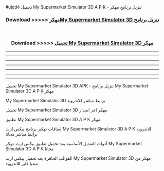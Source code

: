 #ujqd4 تحميل My Supermarket Simulator 3D A P K - تنزيل برنامج مهكر



<div align="center">
<h3>Download >>>>> <a href="https://runaway1.web.app/?sq=My Supermarket Simulator 3D">مهكرMy Supermarket Simulator 3D تنزيل برنامج</a></h3><br>

<h3>Download >>>>> <a href="https://runaway1.web.app/?sq=My Supermarket Simulator 3D">تحميل My Supermarket Simulator 3D مهكر</a></h3>
</div>


----------------------------------------------------------

----------------------------------------------------------

----------------------------------------------------------

----------------------------------------------------------

----------------------------------------------------------

----------------------------------------------------------

----------------------------------------------------------

تحميل My Supermarket Simulator 3D APK - تنزيل برنامج My Supermarket Simulator 3D A P K مهكر

My Supermarket Simulator 3D برابط مباشر للاندرويد

تحميل My Supermarket Simulator 3D مهكر اخر اصدار

تطبيق My Supermarket Simulator 3D A P K مهكر

إضافات تهكير برنامج بيكس ارت My Supermarket Simulator 3D A P K للاندرويد برابط مباشر مجانا

أدوات التعديل الأساسية بعد تحميل تطبيق بيكس ارت مهكر My Supermarket Simulator 3D A P K مجانا

القوالب الجاهزة بعد تحميل بيكس ارت My Supermarket Simulator 3D مهكر من ميديا فاير للاندرويد


